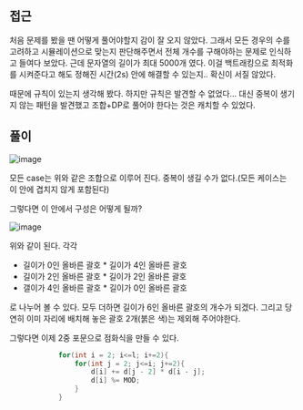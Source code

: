 ## 접근

처음 문제를 봤을 땐 어떻게 풀어야할지 감이 잘 오지 않았다. 그래서 모든 경우의 수를 고려하고 
시뮬레이션으로 맞는지 판단해주면서 전체 개수를 구해야하는 문제로 인식하고 들여다 보았다. 근데 문자열의 길이가
최대 5000개 였다. 이걸 백트래킹으로 최적화를 시켜준다고 해도 정해진 시간(2s) 안에 해결할 수 있는지.. 확신이 서질 않았다.

때문에 규칙이 있는지 생각해 봤다. 하지만 규칙은 발견할 수 없었다... 대신 중복이 생기지 않는 패턴을 발견했고 조합+DP로 풀어야 한다는 것은 캐치할 수 있었다.

## 풀이

![image](https://user-images.githubusercontent.com/53935439/159337796-abe0247f-5284-499c-a9df-65133d3faf35.png)

모든 case는 위와 같은 조합으로 이루어 진다. 중복이 생길 수가 없다.(모든 케이스는 이 안에 겹치지 않게 포함된다) 

그렇다면 이 안에서 구성은 어떻게 될까?

![image](https://user-images.githubusercontent.com/53935439/159338321-f80a87e2-cd2a-408f-b9b6-bdadd5644e63.png)

위와 같이 된다. 각각

* 길이가 0인 올바른 괄호 * 길이가 4인 올바른 괄호
* 길이가 2인 올바른 괄호 * 길이가 2인 올바른 괄호
* 갤이가 4인 올바른 괄호 * 길이가 0인 올바른 괄호

로 나누어 볼 수 있다. 모두 더하면 길이가 6인 올바른 괄호의 개수가 되겠다. 그리고 당연히 이미 자리에 배치해 놓은 괄호 2개(붉은 색)는 제외해 주어야한다.

그렇다면 이제 2중 포문으로 점화식을 만들 수 있다.

```java
            for(int i = 2; i<=l; i+=2){
                for(int j = 2; j<=i; j+=2){
                    d[i] += d[j - 2] * d[i - j];
                    d[i] %= MOD;
                }
            }
```
